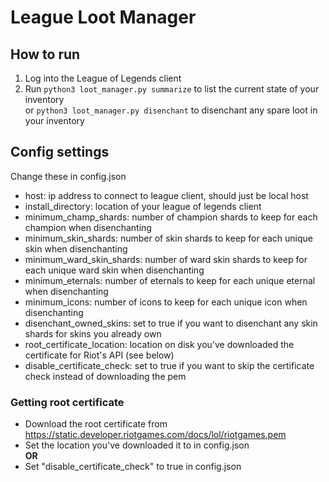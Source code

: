 # League Loot Manager

## How to run

1. Log into the League of Legends client
2. Run `python3 loot_manager.py summarize` to list the current state of your inventory  
   or  `python3 loot_manager.py disenchant` to disenchant any spare loot in your inventory 

## Config settings
Change these in config.json
  * host: ip address to connect to league client, should just be local host
  * install_directory: location of your league of legends client
  * minimum_champ_shards: number of champion shards to keep for each champion when disenchanting
  * minimum_skin_shards: number of skin shards to keep for each unique skin when disenchanting
  * minimum_ward_skin_shards: number of ward skin shards to keep for each unique ward skin when disenchanting
  * minimum_eternals: number of eternals to keep for each unique eternal when disenchanting
  * minimum_icons: number of icons to keep for each unique icon when disenchanting
  * disenchant_owned_skins: set to true if you want to disenchant any skin shards for skins you already own
  * root_certificate_location: location on disk you've downloaded the certificate for Riot's API (see below)
  * disable_certificate_check: set to true if you want to skip the certificate check instead of downloading the pem

### Getting root certificate
* Download the root certificate from https://static.developer.riotgames.com/docs/lol/riotgames.pem
* Set the location you've downloaded it to in config.json  
**OR**
* Set "disable_certificate_check" to true in config.json
